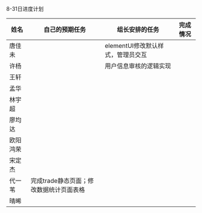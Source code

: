 8-31日进度计划

 

| 姓名   | 自己的预期任务 | 组长安排的任务               | 完成情况 |
| ---- | ------- | --------------------- | ---- |
| 唐佳未  |         | elementUI修改默认样式，管理员交互 |      |
| 许杨   |         | 用户信息审核的逻辑实现                      |      |
| 王轩   |         |                       |      |
| 孟华   |         |                       |      |
| 林宇超  |         |                       |      |
| 廖均达  |         |                       |      |
| 欧阳鸿荣 |         |                       |      |
| 宋定杰  |         |                       |      |
| 代一苇  |完成trade静态页面；修改数据统计页面表格 |                       |      |
| 晴晞   |         |                       |      |

 
